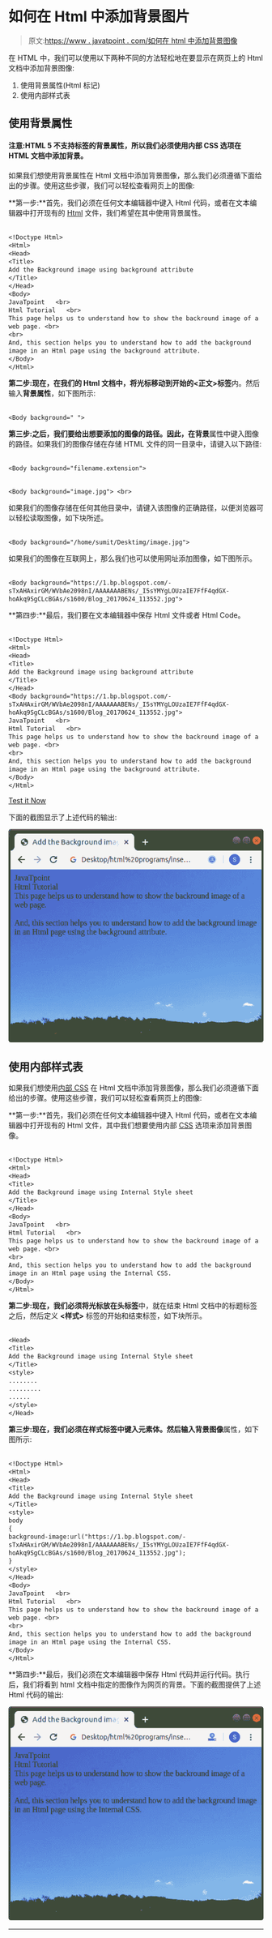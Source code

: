 # 如何在 Html 中添加背景图片

> 原文:[https://www . javatpoint . com/如何在 html 中添加背景图像](https://www.javatpoint.com/how-to-add-background-image-in-html)

在 HTML 中，我们可以使用以下两种不同的方法轻松地在要显示在网页上的 Html 文档中添加背景图像:

1.  使用背景属性(Html 标记)
2.  使用内部样式表

## 使用背景属性

#### 注意:HTML 5 不支持标签的背景属性，所以我们必须使用内部 CSS 选项在 HTML 文档中添加背景。

如果我们想使用背景属性在 Html 文档中添加背景图像，那么我们必须遵循下面给出的步骤。使用这些步骤，我们可以轻松查看网页上的图像:

**第一步:**首先，我们必须在任何文本编辑器中键入 Html 代码，或者在文本编辑器中打开现有的 [Html](https://www.javatpoint.com/html-tutorial) 文件，我们希望在其中使用背景属性。

```

<!Doctype Html>
<Html>   
<Head>    
<Title>   
Add the Background image using background attribute 
</Title>
</Head>
<Body> 
JavaTpoint   <br>
Html Tutorial   <br>
This page helps us to understand how to show the backround image of a web page. <br>
<br>
And, this section helps you to understand how to add the background image in an Html page using the background attribute.
</Body>
</Html>

```

**第二步:**现在，在我们的 Html 文档中，将光标移动到**开始的<正文>标签**内。然后输入**背景属性**，如下图所示:

```

<Body background=" "> 

```

**第三步:**之后，我们要给出想要添加的图像的路径。因此，在**背景**属性中键入图像的路径。如果我们的图像存储在存储 HTML 文件的同一目录中，请键入以下路径:

```

<Body background="filename.extension">

```

```

<Body background="image.jpg"> <br>

```

如果我们的图像存储在任何其他目录中，请键入该图像的正确路径，以便浏览器可以轻松读取图像，如下块所述。

```

<Body background="/home/sumit/Desktimg/image.jpg"> 

```

如果我们的图像在互联网上，那么我们也可以使用网址添加图像，如下图所示。

```

<Body background="https://1.bp.blogspot.com/-sTxAHAxirGM/WVbAe2098nI/AAAAAAABENs/_I5sYMYgLOUzaIE7FfF4qdGX-hoAkq9SgCLcBGAs/s1600/Blog_20170624_113552.jpg"> 

```

**第四步:**最后，我们要在文本编辑器中保存 Html 文件或者 Html Code。

```

<!Doctype Html>
<Html>   
<Head>    
<Title>   
Add the Background image using background attribute 
</Title>
</Head>
<Body background="https://1.bp.blogspot.com/-sTxAHAxirGM/WVbAe2098nI/AAAAAAABENs/_I5sYMYgLOUzaIE7FfF4qdGX-hoAkq9SgCLcBGAs/s1600/Blog_20170624_113552.jpg"> 
JavaTpoint   <br>
Html Tutorial   <br>
This page helps us to understand how to show the backround image of a web page. <br>
<br>
And, this section helps you to understand how to add the background image in an Html page using the background attribute.
</Body>
</Html>

```

[Test it Now](https://www.javatpoint.com/oprweb/test.jsp?filename=how-to-add-background-image-in-html)

下面的截图显示了上述代码的输出:

![How to add Background Image in Html](img/fec828ed55206f2eddf1b3bb29c0da4a.png)

## 使用内部样式表

如果我们想使用[内部 CSS](https://www.javatpoint.com/internal-css) 在 Html 文档中添加背景图像，那么我们必须遵循下面给出的步骤。使用这些步骤，我们可以轻松查看网页上的图像:

**第一步:**首先，我们必须在任何文本编辑器中键入 Html 代码，或者在文本编辑器中打开现有的 Html 文件，其中我们想要使用内部 [CSS](https://www.javatpoint.com/css-tutorial) 选项来添加背景图像。

```

<!Doctype Html>
<Html>   
<Head>    
<Title>   
Add the Background image using Internal Style sheet
</Title>
</Head>
<Body> 
JavaTpoint   <br>
Html Tutorial   <br>
This page helps us to understand how to show the backround image of a web page. <br>
<br>
And, this section helps you to understand how to add the background image in an Html page using the Internal CSS.
</Body>
</Html>

```

**第二步:**现在，我们必须将光标放在**头标签**中，就在结束 Html 文档中的标题标签之后，然后定义 **<样式>** 标签的开始和结束标签，如下块所示。

```

<Head>    
<Title>   
Add the Background image using Internal Style sheet
</Title>
<style>
........
.........
......
</style>
</Head>

```

**第三步:**现在，我们必须在样式标签中键入元素体。然后输入**背景图像**属性，如下图所示:

```

<!Doctype Html>
<Html>   
<Head>    
<Title>   
Add the Background image using Internal Style sheet
</Title>
<style>
body
{
background-image:url("https://1.bp.blogspot.com/-sTxAHAxirGM/WVbAe2098nI/AAAAAAABENs/_I5sYMYgLOUzaIE7FfF4qdGX-hoAkq9SgCLcBGAs/s1600/Blog_20170624_113552.jpg");
}
</style>
</Head>
<Body> 
JavaTpoint   <br>
Html Tutorial   <br>
This page helps us to understand how to show the backround image of a web page. <br>
<br>
And, this section helps you to understand how to add the background image in an Html page using the Internal CSS.
</Body>
</Html>

```

**第四步:**最后，我们必须在文本编辑器中保存 Html 代码并运行代码。执行后，我们将看到 html 文档中指定的图像作为网页的背景。下面的截图提供了上述 Html 代码的输出:

![How to add Background Image in Html](img/c5cfc98a1b09378f2f6d7dbf803d7235.png)

* * *
